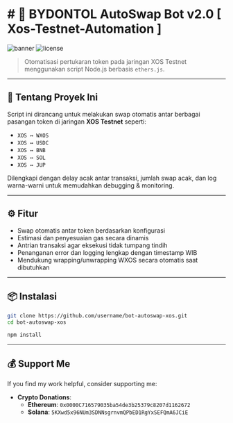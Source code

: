 # # 🔁 BYDONTOL AutoSwap Bot v2.0 [ Xos-Testnet-Automation ]

![banner](https://img.shields.io/badge/Status-Testnet-blue) ![license](https://img.shields.io/badge/License-MIT-green)

> Otomatisasi pertukaran token pada jaringan XOS Testnet menggunakan script Node.js berbasis `ethers.js`.

---

## 🧠 Tentang Proyek Ini

Script ini dirancang untuk melakukan swap otomatis antar berbagai pasangan token di jaringan **XOS Testnet** seperti:

- `XOS ↔ WXOS`
- `XOS ↔ USDC`
- `XOS ↔ BNB`
- `XOS ↔ SOL`
- `XOS ↔ JUP`

Dilengkapi dengan delay acak antar transaksi, jumlah swap acak, dan log warna-warni untuk memudahkan debugging & monitoring.

---

## ⚙️ Fitur

- Swap otomatis antar token berdasarkan konfigurasi
- Estimasi dan penyesuaian gas secara dinamis
- Antrian transaksi agar eksekusi tidak tumpang tindih
- Penanganan error dan logging lengkap dengan timestamp WIB
- Mendukung wrapping/unwrapping WXOS secara otomatis saat dibutuhkan

---

## 📦 Instalasi

```bash
git clone https://github.com/username/bot-autoswap-xos.git
cd bot-autoswap-xos
```
```
npm install
```

---

## 💰 Support Me

If you find my work helpful, consider supporting me:

- **Crypto Donations**:
  - **Ethereum**: `0x0000C716579035ba54de3b25379c8207d1162672`
  - **Solana**: `5KXwd5x96NUm3SDNNsgrnvmQPbED1RgYxSEFQmA6JCiE`


